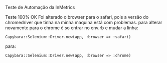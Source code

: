 Teste de Automação da InMetrics

Teste 100% OK
Foi alterado o browser para o safari, pois a versão do chromedriver que tinha na minha maquina está com problemas.
 para alterar novamente para o chrome é so entrar no env.rb e mudar a linha:
 	
 	Capybara::Selenium::Driver.new(app, :browser => :safari)
 
 para:
 	
 	Capybara::Selenium::Driver.new(app, :browser => :chrome)